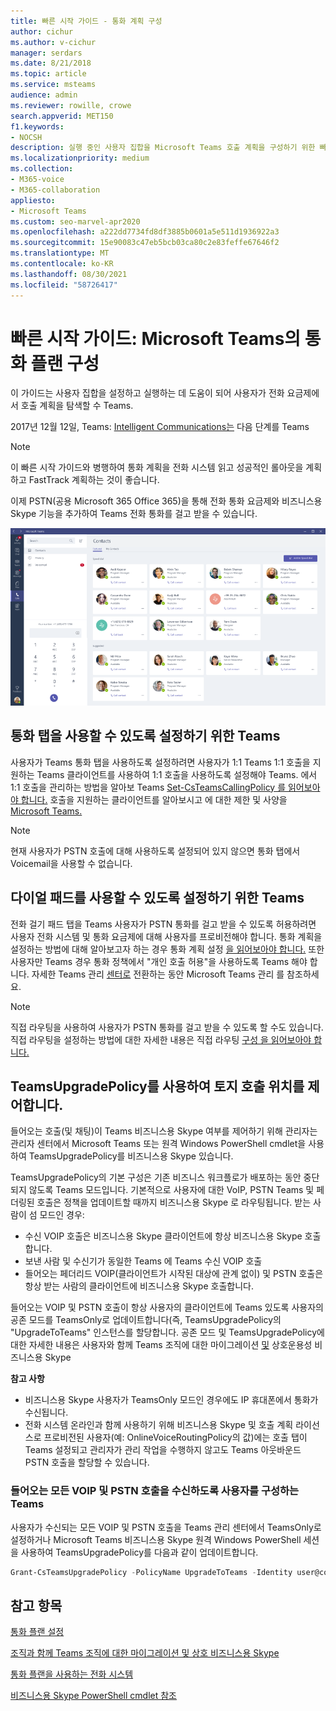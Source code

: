 ```yaml
---
title: 빠른 시작 가이드 - 통화 계획 구성
author: cichur
ms.author: v-cichur
manager: serdars
ms.date: 8/21/2018
ms.topic: article
ms.service: msteams
audience: admin
ms.reviewer: rowille, crowe
search.appverid: MET150
f1.keywords:
- NOCSH
description: 실행 중인 사용자 집합을 Microsoft Teams 호출 계획을 구성하기 위한 빠른 시작 가이드입니다.
ms.localizationpriority: medium
ms.collection:
- M365-voice
- M365-collaboration
appliesto:
- Microsoft Teams
ms.custom: seo-marvel-apr2020
ms.openlocfilehash: a222dd7734fd8df3885b0601a5e511d1936922a3
ms.sourcegitcommit: 15e90083c47eb5bcb03ca80c2e83feffe67646f2
ms.translationtype: MT
ms.contentlocale: ko-KR
ms.lasthandoff: 08/30/2021
ms.locfileid: "58726417"
---
```

# <a name="quick-start-guide-configuring-calling-plans-in-microsoft-teams"></a>빠른 시작 가이드: Microsoft Teams의 통화 플랜 구성

이 가이드는 사용자 집합을 설정하고 실행하는 데 도움이 되어 사용자가 전화 요금제에서 호출 계획을 탐색할 수 Teams.

2017년 12월 12일, Teams: [Intelligent Communications는](https://aka.ms/ipyqus) 다음 단계를 Teams

> [!NOTE]
> 이 빠른 시작 가이드와 병행하여 통화 [](calling-plan-landing-page.md) 계획을 전화 시스템 읽고 성공적인 롤아웃을 계획하고 FastTrack 계획하는 것이 좋습니다. [](https://aka.ms/cloudvoice)

이제 PSTN(공용 Microsoft 365 Office 365)을 통해 전화 통화 요금제와 비즈니스용 Skype 기능을 추가하여 Teams 전화 통화를 걸고 받을 수 있습니다.

![연락처 페이지를 보여주는 Teams.](media/Calling_in_Teams.png)
## <a name="prerequisites-for-enabling-the-calls-tab-in-teams"></a>통화 탭을 사용할 수 있도록  설정하기 위한 Teams
사용자가 Teams  통화 탭을 사용하도록 설정하려면 사용자가 1:1 Teams 1:1 호출을 지원하는 Teams 클라이언트를 사용하여 1:1 호출을 사용하도록 설정해야 Teams. 에서 1:1 호출을 관리하는 방법을 알아보 Teams [Set-CsTeamsCallingPolicy 를 읽어보아야 합니다.](/powershell/module/skype/set-csteamscallingpolicy) 호출을 지원하는 클라이언트를 알아보시고 에 대한 제한 및 사양을 [Microsoft Teams.](./limits-specifications-teams.md)

> [!NOTE]
> 현재 사용자가 PSTN 호출에 대해 사용하도록 설정되어 있지 않으면 통화 탭에서 Voicemail을 사용할 수 없습니다. 

## <a name="prerequisites-for-enabling-the-dial-pad-in-teams"></a>다이얼 패드를 사용할 수 있도록  설정하기 위한 Teams
전화 걸기 패드 탭을 Teams 사용자가 PSTN 통화를 걸고 받을 수 있도록 허용하려면 사용자 전화 시스템 및 통화 요금제에 대해 사용자를 프로비전해야 합니다.  통화 계획을 설정하는 방법에 대해 알아보고자 하는 경우 통화 계획 설정 [을 읽어보아야 합니다.](./set-up-calling-plans.md)
또한 사용자만 Teams 경우 통화 정책에서 "개인 호출 허용"을 사용하도록 Teams 해야 합니다. 자세한 Teams 관리 [센터로](./manage-teams-skypeforbusiness-admin-center.md) 전환하는 동안 Microsoft Teams 관리 를 참조하세요.
> [!NOTE]
> 직접 라우팅을 사용하여 사용자가 PSTN 통화를 걸고 받을 수 있도록 할 수도 있습니다. 직접 라우팅을 설정하는 방법에 대한 자세한 내용은 직접 라우팅 [구성 을 읽어보아야 합니다.](./direct-routing-configure.md)

## <a name="using-teamsupgradepolicy-to-control-where-calls-land"></a>TeamsUpgradePolicy를 사용하여 토지 호출 위치를 제어합니다.
들어오는 호출(및 채팅)이 Teams 비즈니스용 Skype 여부를 제어하기 위해 관리자는 관리자 센터에서 Microsoft Teams 또는 원격 Windows PowerShell [](https://aka.ms/teamsadmincenter) cmdlet을 사용하여 TeamsUpgradePolicy를 [](/powershell/module/skype) 비즈니스용 Skype 있습니다.


TeamsUpgradePolicy의 기본 구성은 기존 비즈니스 워크플로가 배포하는 동안 중단되지 않도록 Teams 모드입니다. 기본적으로 사용자에 대한 VoIP, PSTN Teams 및 페더링된 호출은 정책을 업데이트할 때까지 비즈니스용 Skype 로 라우팅됩니다.  받는 사람이 섬 모드인 경우:

 - 수신 VOIP 호출은 비즈니스용 Skype 클라이언트에 항상 비즈니스용 Skype 호출합니다.
 - 보낸 사람 및 수신기가 동일한 Teams 에 Teams 수신 VOIP 호출
 - 들어오는 페더리드 VOIP(클라이언트가 시작된 대상에 관계 없이) 및 PSTN 호출은 항상 받는 사람의 클라이언트에 비즈니스용 Skype 호출합니다.
 
들어오는 VOIP 및 PSTN 호출이 항상 사용자의 클라이언트에 Teams 있도록 사용자의 공존 모드를 TeamsOnly로 업데이트합니다(즉, TeamsUpgradePolicy의 "UpgradeToTeams" 인스턴스를 할당합니다.  공존 모드 및 TeamsUpgradePolicy에 대한 자세한 내용은 사용자와 함께 Teams 조직에 대한 마이그레이션 [및](./migration-interop-guidance-for-teams-with-skype.md) 상호운용성 비즈니스용 Skype

**참고 사항**
 - 비즈니스용 Skype 사용자가 TeamsOnly 모드인 경우에도 IP 휴대폰에서 통화가 수신됩니다.  
 - 전화 시스템 온라인과 함께 사용하기 위해 비즈니스용 Skype 및 호출 계획 라이선스로 프로비전된 사용자(예: OnlineVoiceRoutingPolicy의 값)에는 호출 탭이 Teams 설정되고 관리자가 관리 작업을 수행하지 않고도 Teams 아웃바운드 PSTN 호출을 할당할 수 있습니다.


### <a name="how-to-configure-users-to-receive-all-incoming-voip-and-pstn-calls-in-teams"></a>들어오는 모든 VOIP 및 PSTN 호출을 수신하도록 사용자를 구성하는 Teams
사용자가 수신되는 모든 VOIP 및 PSTN 호출을 Teams 관리 센터에서 TeamsOnly로 설정하거나 Microsoft Teams 비즈니스용 Skype 원격 Windows PowerShell 세션을 사용하여 TeamsUpgradePolicy를 다음과 같이 업데이트합니다.

```powershell
Grant-CsTeamsUpgradePolicy -PolicyName UpgradeToTeams -Identity user@contoso.com
```

## <a name="see-also"></a>참고 항목
[통화 플랜 설정](/SkypeForBusiness/what-are-calling-plans-in-office-365/set-up-calling-plans)

[조직과 함께 Teams 조직에 대한 마이그레이션 및 상호 비즈니스용 Skype](./migration-interop-guidance-for-teams-with-skype.md)

[통화 플랜을 사용하는 전화 시스템](calling-plan-landing-page.md)

[비즈니스용 Skype PowerShell cmdlet 참조](/powershell/module/skype)
